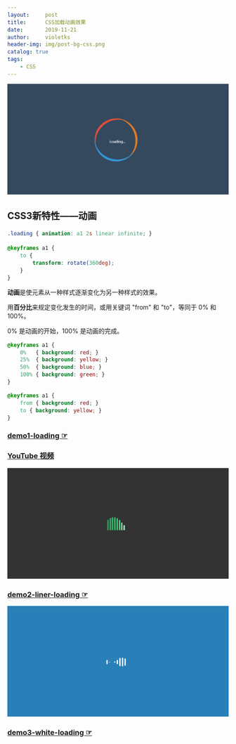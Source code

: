 ```yaml
---
layout:     post
title:      CSS加载动画效果
date:       2019-11-21
author:     violetks
header-img: img/post-bg-css.png
catalog: true
tags:
    - CSS
---
```


![a80sjP.gif](/instructPic/a80sjP.gif)

## CSS3新特性——动画

```css
.loading { animation: a1 2s linear infinite; }

@keyframes a1 {
    to {
        transform: rotate(360deg);
    }
}
```

**动画**是使元素从一种样式逐渐变化为另一种样式的效果。

用**百分比**来规定变化发生的时间，或用关键词 "from" 和 "to"，等同于 0% 和 100%。

0% 是动画的开始，100% 是动画的完成。

```css
@keyframes a1 {
    0%   { background: red; }
    25%  { background: yellow; }
    50%  { background: blue; }
    100% { background: green; }
}
```

```css
@keyframes a1 {
    from { background: red; }
    to { background: yellow; }
}
```

### [demo1-loading ☞](/demo/loading/index.html)
### [YouTube 视频](https://www.youtube.com/watch?v=QLiZ5VrhA98)

![a8BPHO.gif](/instructPic/a8BPHO.gif)

### [demo2-liner-loading ☞](/demo/liner-loading/index.html)

![a8BVCd.gif](/instructPic/a8BVCd.gif)

### [demo3-white-loading ☞](/demo/white-loading/index.html)